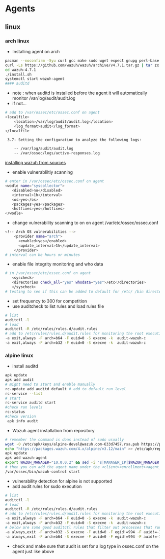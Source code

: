 # Agents
## linux
### arch linux
- Installing agent on arch
```bash
pacman --noconfirm -Syu curl gcc make sudo wget expect gnupg perl-base perl fakeroot python brotli automake autoconf libtool gawk libsigsegv nodejs base-devel inetutils cmake
curl -Ls https://github.com/wazuh/wazuh/archive/v4.7.1.tar.gz | tar zx
cd wazuh-4.7.1
./install.sh
systemctl start wazuh-agent
#### auditd 
```
- note : when auditd is installed before the agent it will automatically monitor /var/log/audit/audit.log
- if not...
```bash
# add to /var/ossec/etc/ossec.conf on agent
<localfile>
    <location>/var/log/audit/audit.log</location>
    <log_format>audit</log_format>
</localfile
```
```bash
 3.7- Setting the configuration to analyze the following logs:

    -- /var/log/audit/audit.log
    -- /var/ossec/logs/active-responses.log
```
[installing wazuh from sources](https://documentation.wazuh.com/current/deployment-options/wazuh-from-sources/wazuh-agent/index.html)
- enable vulnerabliltiy scanning 
```bash
# enter in /var/ossec/etc/ossec.conf on agent
<wodle name="syscollector">
   <disabled>no</disabled>
   <interval>1h</interval>
   <os>yes</os>
   <packages>yes</packages>
   <hotfixes>yes</hotfixes>
</wodle>
```
- change vulnerability scanning to on on agent /var/etc/ossec/ossec.conf
```bash
<!-- Arch OS vulnerabilities -->
    <provider name="arch">
      <enabled>yes</enabled>
      <update_interval>1h</update_interval>
    </provider>
# interval can be hours or minutes
```
- enable file integrity monitoring and who data
```bash
# in /var/ossec/etc/ossec.conf on agent
   <syscheck>
   <directories check_all="yes" whodata="yes">/etc</directories>
   </syscheck>
# testing to see if this can be added to default for /etc/ /bin directories

```
- set frequency to 300 for competition
- use auditcheck to list rules and load rules file
```bash
# list
auditctl -l
# load
auditctl -R /etc/rules/rules.d/audit.rules
# add to /etc/rules/rules.d/audit.rules for monitoring the root execution syscall
-a exit,always -F arch=b64 -F euid=0 -S execve -k  audit-wazuh-c
-a exit,always -F arch=b32 -F euid=0 -S execve -k  audit-wazuh-c
```

### alpine linux
- install auditd 
```bash
apk update
apk add audit
# might need to start and enable manually
rc-update add auditd default # add to default run level
rc-service --list
# start
rc-service auditd start
#check run levels
rc-status
#check version
 apk info audit
```
- Wazuh agent installation from repository
```bash
# remember the command is doas instead of sudo usually
wget -O /etc/apk/keys/alpine-devel@wazuh.com-633d7457.rsa.pub https://packages.wazuh.com/key/alpine-devel%40wazuh.com-633d7457.rsa.pub
echo "https://packages.wazuh.com/4.x/alpine/v3.12/main" >> /etc/apk/repositories
apk update
apk add wazuh-agent
export WAZUH_MANAGER="10.0.0.2" && sed -i "s|MANAGER_IP|$WAZUH_MANAGER|g" /var/ossec/etc/ossec.conf
# then you can add the agent name under the <client><enrollment><agent_name>AGENT_NAME</agent_name></enrollment></client>...also <groups>
/var/ossec/bin/wazuh-control start
```
- vulnerability detection for alpine is not supported
- add audit rules for sudo execution
```bash
# list
auditctl -l
# load
auditctl -R /etc/rules/rules.d/audit.rules
# add to /etc/rules/rules.d/audit.rules for monitoring the root execution syscall
-a exit,always -F arch=b64 -F euid=0 -S execve -k  audit-wazuh-c
-a exit,always -F arch=b32 -F euid=0 -S execve -k  audit-wazuh-c
# below are some good auditctl rules that filter out processes that run root commands
-a always,exit -F arch=b32 -S execve -F auid=0 -F egid!=994 -F auid!=-1 -F key=audit-wazuh-c
-a always,exit -F arch=b64 -S execve -F auid=0 -F egid!=994 -F auid!=-1 -F key=audit-wazuh-c
```
- check and make sure that audit is set for a log type in ossec.conf on the agent just like above
